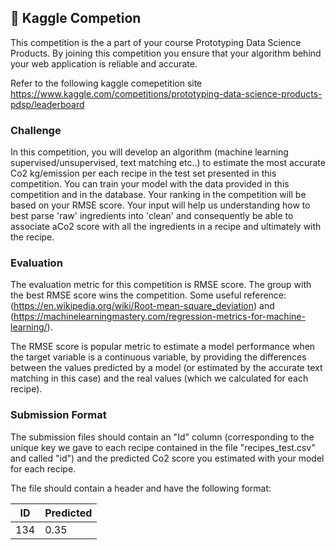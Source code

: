 ##  👾 Kaggle Competion

This competition is the a part of your course Prototyping Data Science Products. By joining this competition you ensure that your algorithm behind your web application is reliable and accurate.  
  
Refer to the following kaggle comepetition site
https://www.kaggle.com/competitions/prototyping-data-science-products-pdsp/leaderboard

### Challenge
In this competition, you will develop an algorithm (machine learning supervised/unsupervised, text matching etc..) to estimate the most accurate Co2 kg/emission per each recipe in the test set presented in this competition. You can train your model with the data provided in this competition and in the database. Your ranking in the competition will be based on your RMSE score. Your input will help us understanding how to best parse 'raw' ingredients into 'clean' and consequently be able to associate aCo2 score with all the ingredients in a recipe and ultimately with the recipe.

### Evaluation
The evaluation metric for this competition is RMSE score. The group with the best RMSE score wins the competition. Some useful reference: (https://en.wikipedia.org/wiki/Root-mean-square_deviation) and (https://machinelearningmastery.com/regression-metrics-for-machine-learning/).
  
The RMSE score is popular metric to estimate a model performance when the target variable is a continuous variable, by providing the differences between the values predicted by a model (or estimated by the accurate text matching in this case) and the real values (which we calculated for each recipe).
  
### Submission Format
The submission files should contain an "Id" column (corresponding to the unique key we gave to each recipe contained in the file "recipes_test.csv" and called "id") and the predicted Co2 score you estimated with your model for each recipe.

The file should contain a header and have the following format:

|  ID | Predicted  |
|-----|------------|
| 134 |    0.35    |
